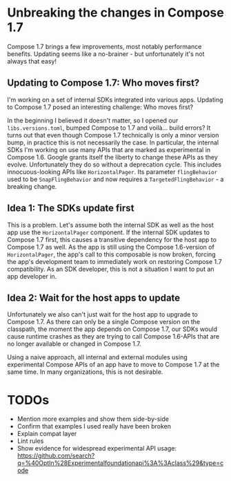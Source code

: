 # Unbreaking the changes in Compose 1.7

Compose 1.7 brings a few improvements, most notably performance benefits. Updating seems like a no-brainer - but unfortunately it's not always that easy!

## Updating to Compose 1.7: Who moves first?

I'm working on a set of internal SDKs integrated into various apps. Updating to Compose 1.7 posed an interesting challenge: Who moves first?

In the beginning I believed it doesn't matter, so I opened our `libs.versions.toml`, bumped Compose to 1.7 and voilà... build errors?
It turns out that even though Compose 1.7 technically is only a minor version bump, in practice this is not necessarily the case.
In particular, the internal SDKs I'm working on use many APIs that are marked as experimental in Compose 1.6.
Google grants itself the liberty to change these APIs as they evolve. Unfortunately they do so without a deprecation cycle.
This includes innocuous-looking APIs like `HorizontalPager`. Its parameter `flingBehavior` used to be `SnapFlingBehavior`
and now requires a `TargetedFlingBehavior` - a breaking change.

## Idea 1: The SDKs update first

This is a problem. Let's assume both the internal SDK as well as the host app use the `HorizontalPager` component.
If the internal SDK updates to Compose 1.7 first, this causes a transitive dependency for the host app to Compose 1.7 as well.
As the app is still using the Compose 1.6-version of `HorizontalPager`, the app's call to this composable is now broken, forcing
the app's development team to immediately work on restoring Compose 1.7 compatibility. As an SDK developer, this is not a situation I want
to put an app developer in.

## Idea 2: Wait for the host apps to update

Unfortunately we also can't just wait for the host app to upgrade to Compose 1.7. As there can only be a single Compose version on the classpath,
the moment the app depends on Compose 1.7, our SDKs would cause runtime crashes as they are trying to call Compose 1.6-APIs that are no longer available
or changed in Compose 1.7.

Using a naive approach, all internal and external modules using experimental Compose APIs of an app have to move to Compose 1.7 at the same time.
In many organizations, this is not desirable.

# TODOs
- Mention more examples and show them side-by-side
- Confirm that examples I used really have been broken
- Explain compat layer
- Lint rules
- Show evidence for widespread experimental API usage: https://github.com/search?q=%40OptIn%28Experimentalfoundationapi%3A%3Aclass%29&type=code